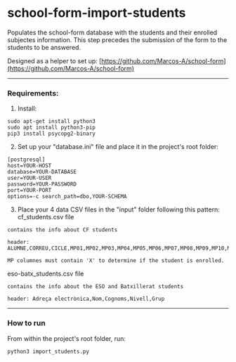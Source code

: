 # school-form-import-students
Populates the school-form database with the students and their enrolled subjectes information. This step precedes the submission of the form to the students to be answered.

Designed as a helper to set up: [https://github.com/Marcos-A/school-form](https://github.com/Marcos-A/school-form)

---

### Requirements:
1. Install:

```
sudo apt-get install python3	
sudo apt install python3-pip
pip3 install psycopg2-binary
```

2. Set up your "database.ini" file and place it in the project's root folder:

```
[postgresql]
host=YOUR-HOST
database=YOUR-DATABASE
user=YOUR-USER
password=YOUR-PASSWORD
port=YOUR-PORT
options=-c search_path=dbo,YOUR-SCHEMA
```

3. Place your 4 data CSV files in the "input" folder following this pattern:
cf_students.csv file

```
contains the info about CF students

header: ALUMNE,CORREU,CICLE,MP01,MP02,MP03,MP04,MP05,MP06,MP07,MP08,MP09,MP10,MP11,MP12,MP13,MP14,MP15

MP columnes must contain 'X' to determine if the student is enrolled.
```

eso-batx_students.csv file

```
contains the info about the ESO and Batxillerat students

header: Adreça electrònica,Nom,Cognoms,Nivell,Grup
```

---

### How to run
From within the project's root folder, run:

`python3 import_students.py`
